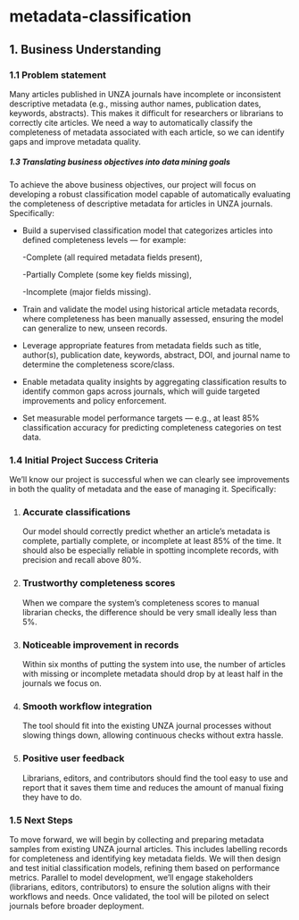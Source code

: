 # metadata-classification
## 1. Business Understanding

### 1.1 Problem statement
Many articles published in UNZA journals have incomplete or inconsistent descriptive metadata (e.g., missing author names, publication dates, keywords, abstracts). This makes it difficult for researchers or librarians to correctly cite articles. We need a way to automatically classify the completeness of metadata associated with each article, so we can identify gaps and improve metadata quality.



 ##### 1.3 Translating business objectives into data mining goals 
To achieve the above business objectives, our project will focus on developing a robust classification model capable of automatically evaluating the completeness of descriptive metadata for articles in UNZA journals. Specifically:
- Build a supervised classification model that categorizes articles into defined completeness levels — for example:

  -Complete (all required metadata fields present),

  -Partially Complete (some key fields missing),

  -Incomplete (major fields missing).
- Train and validate the model using historical article metadata records, where completeness has been manually assessed, ensuring the model can generalize to new, unseen records.
- Leverage appropriate features from metadata fields such as title, author(s), publication date, keywords, abstract, DOI, and journal name to determine the completeness score/class.
- Enable metadata quality insights by aggregating classification results to identify common gaps across journals, which will guide targeted improvements and policy enforcement.
- Set measurable model performance targets — e.g., at least 85% classification accuracy for predicting completeness categories on test data.

### 1.4 Initial Project Success Criteria
We’ll know our project is successful when we can clearly see improvements in both the quality of metadata and the ease of managing it. Specifically:

1. ### Accurate classifications
   Our model should correctly predict whether an article’s metadata is complete, partially complete, or incomplete at least 85% of the time. It should also be especially reliable in spotting incomplete records, with precision and recall above 80%.

2. ### Trustworthy completeness scores 
   When we compare the system’s completeness scores to manual librarian checks, the difference should be very small ideally less than 5%.

3. ### Noticeable improvement in records  
   Within six months of putting the system into use, the number of articles with missing or incomplete metadata should drop by at least half in the journals we focus on.

4. ### Smooth workflow integration  
   The tool should fit into the existing UNZA journal processes without slowing things down, allowing continuous checks without extra hassle.

5. ### Positive user feedback  
   Librarians, editors, and contributors should find the tool easy to use and report that it saves them time and reduces the amount of manual fixing they have to do.

### 1.5 Next Steps
To move forward, we will begin by collecting and preparing metadata samples from existing UNZA journal articles. This includes labelling records for completeness and identifying key metadata fields. We will then design and test initial classification models, refining them based on performance metrics. Parallel to model development, we’ll engage stakeholders (librarians, editors, contributors) to ensure the solution aligns with their workflows and needs. Once validated, the tool will be piloted on select journals before broader deployment.
